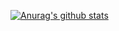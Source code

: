[![Anurag's github stats](https://github-readme-stats.vercel.app/api?username=abcnull)](https://github.com/anuraghazra/github-readme-stats?theme=gruvbox)
